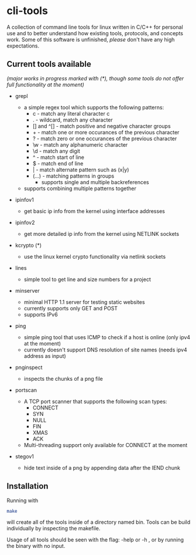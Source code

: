 # cli-tools 

A collection of command line tools for linux written in C/C++ for personal use and to better understand how existing tools, protocols, and concepts work. Some of this software is unfinished, *please* don't have any high expectations. 


## Current tools available 
*(major works in progress marked with (\*), though some tools do not offer full functionality at the moment)*

* grepl 
  * a simple regex tool which supports the following patterns:
      * c  - match any literal character c
      * .  - wildcard, match any character
      * [] and ^[] - match positive and negative character groups
      * \+  - match one or more occurances of the previous character
      * ?  - match zero or one occurances of the previous character
      * \w - match any alphanumeric character 
      * \d - match any digit   
      * ^  - match start of line
      * $  - match end of line 
      * |  - match alternate pattern such as (x|y)
      * (...) - matching patterns in groups
        * supports single and multiple backreferences
  * supports combining multiple patterns together
   
* ipinfov1
  * get basic ip info from the kernel using interface addresses

* ipinfov2
  * get more detailed ip info from the kernel using NETLINK sockets

* kcrypto (\*)
  * use the linux kernel crypto functionality via netlink sockets

* lines 
  * simple tool to get line and size numbers for a project 

* minserver
  * minimal HTTP 1.1 server for testing static websites 
  * currently supports only GET and POST
  * supports IPv6

<!-- * obfuscator (\*)
  * remove whitespace and rename variables of code files 
  * supports obfuscating the following languages:   -->

* ping 
  * simple ping tool that uses ICMP to check if a host is online (only ipv4 at the moment)
  * currently doesn't support DNS resolution of site names (needs ipv4 address as input)

* pnginspect
  * inspects the chunks of a png file

* portscan
  * A TCP port scanner that supports the following scan types: 
      * CONNECT
      * SYN
      * NULL 
      * FIN 
      * XMAS
      * ACK 
  * Multi-threading support only available for CONNECT at the moment 

* stegov1
  * hide text inside of a png by appending data after the IEND chunk 

<!-- ## dependencies 
* zlib   -->


## Installation

Running with 
```bash
make 
```
will create all of the tools inside of a directory named bin. 
Tools can be build individually by inspecting the makefile. 

Usage of all tools should be seen with the flag: -help or -h , or by running the binary with no input. 


